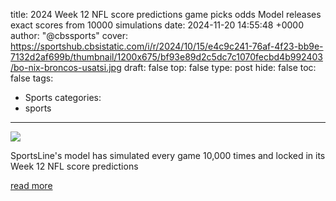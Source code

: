 title: 2024 Week 12 NFL score predictions game picks odds Model releases exact scores from 10000 simulations
date: 2024-11-20 14:55:48 +0000
author: "@cbssports"
cover: https://sportshub.cbsistatic.com/i/r/2024/10/15/e4c9c241-76af-4f23-bb9e-7132d2af699b/thumbnail/1200x675/bf93e89d2c5dc7c1070fecbd4b992403/bo-nix-broncos-usatsi.jpg
draft: false
top: false
type: post
hide: false
toc: false
tags:
  - Sports
categories:
  - sports
---

![](https://sportshub.cbsistatic.com/i/r/2024/10/15/e4c9c241-76af-4f23-bb9e-7132d2af699b/thumbnail/1200x675/bf93e89d2c5dc7c1070fecbd4b992403/bo-nix-broncos-usatsi.jpg)

SportsLine's model has simulated every game 10,000 times and locked in its Week 12 NFL score predictions

[read more](https://www.cbssports.com/nfl/news/2024-week-12-nfl-score-predictions-game-picks-odds-model-releases-exact-scores-from-10000-simulations/)

